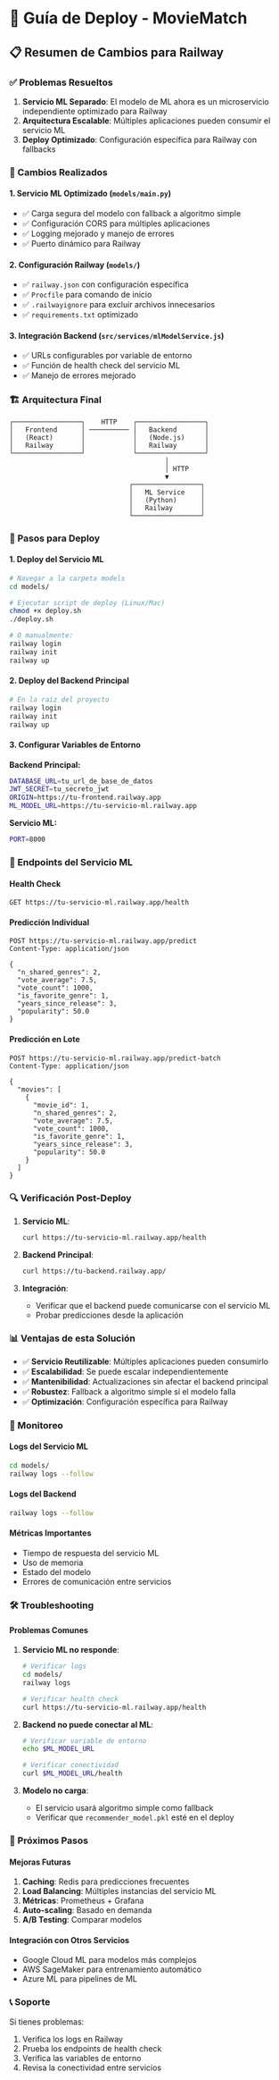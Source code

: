 # 🚀 Guía de Deploy - MovieMatch

## 📋 Resumen de Cambios para Railway

### ✅ Problemas Resueltos

1. **Servicio ML Separado**: El modelo de ML ahora es un microservicio independiente optimizado para Railway
2. **Arquitectura Escalable**: Múltiples aplicaciones pueden consumir el servicio ML
3. **Deploy Optimizado**: Configuración específica para Railway con fallbacks

### 🔧 Cambios Realizados

#### 1. Servicio ML Optimizado (`models/main.py`)
- ✅ Carga segura del modelo con fallback a algoritmo simple
- ✅ Configuración CORS para múltiples aplicaciones
- ✅ Logging mejorado y manejo de errores
- ✅ Puerto dinámico para Railway

#### 2. Configuración Railway (`models/`)
- ✅ `railway.json` con configuración específica
- ✅ `Procfile` para comando de inicio
- ✅ `.railwayignore` para excluir archivos innecesarios
- ✅ `requirements.txt` optimizado

#### 3. Integración Backend (`src/services/mlModelService.js`)
- ✅ URLs configurables por variable de entorno
- ✅ Función de health check del servicio ML
- ✅ Manejo de errores mejorado

### 🏗️ Arquitectura Final

```
┌─────────────────┐    HTTP    ┌─────────────────┐
│   Frontend      │ ────────── │   Backend       │
│   (React)       │            │   (Node.js)     │
│   Railway       │            │   Railway       │
└─────────────────┘            └─────────────────┘
                                       │
                                       │ HTTP
                                       ▼
                              ┌─────────────────┐
                              │   ML Service    │
                              │   (Python)      │
                              │   Railway       │
                              └─────────────────┘
```

### 🚀 Pasos para Deploy

#### 1. Deploy del Servicio ML
```bash
# Navegar a la carpeta models
cd models/

# Ejecutar script de deploy (Linux/Mac)
chmod +x deploy.sh
./deploy.sh

# O manualmente:
railway login
railway init
railway up
```

#### 2. Deploy del Backend Principal
```bash
# En la raíz del proyecto
railway login
railway init
railway up
```

#### 3. Configurar Variables de Entorno

**Backend Principal:**
```bash
DATABASE_URL=tu_url_de_base_de_datos
JWT_SECRET=tu_secreto_jwt
ORIGIN=https://tu-frontend.railway.app
ML_MODEL_URL=https://tu-servicio-ml.railway.app
```

**Servicio ML:**
```bash
PORT=8000
```

### 📡 Endpoints del Servicio ML

#### Health Check
```http
GET https://tu-servicio-ml.railway.app/health
```

#### Predicción Individual
```http
POST https://tu-servicio-ml.railway.app/predict
Content-Type: application/json

{
  "n_shared_genres": 2,
  "vote_average": 7.5,
  "vote_count": 1000,
  "is_favorite_genre": 1,
  "years_since_release": 3,
  "popularity": 50.0
}
```

#### Predicción en Lote
```http
POST https://tu-servicio-ml.railway.app/predict-batch
Content-Type: application/json

{
  "movies": [
    {
      "movie_id": 1,
      "n_shared_genres": 2,
      "vote_average": 7.5,
      "vote_count": 1000,
      "is_favorite_genre": 1,
      "years_since_release": 3,
      "popularity": 50.0
    }
  ]
}
```

### 🔍 Verificación Post-Deploy

1. **Servicio ML**:
   ```bash
   curl https://tu-servicio-ml.railway.app/health
   ```

2. **Backend Principal**:
   ```bash
   curl https://tu-backend.railway.app/
   ```

3. **Integración**:
   - Verificar que el backend puede comunicarse con el servicio ML
   - Probar predicciones desde la aplicación

### 📊 Ventajas de esta Solución

- ✅ **Servicio Reutilizable**: Múltiples aplicaciones pueden consumirlo
- ✅ **Escalabilidad**: Se puede escalar independientemente
- ✅ **Mantenibilidad**: Actualizaciones sin afectar el backend principal
- ✅ **Robustez**: Fallback a algoritmo simple si el modelo falla
- ✅ **Optimización**: Configuración específica para Railway

### 🔄 Monitoreo

#### Logs del Servicio ML
```bash
cd models/
railway logs --follow
```

#### Logs del Backend
```bash
railway logs --follow
```

#### Métricas Importantes
- Tiempo de respuesta del servicio ML
- Uso de memoria
- Estado del modelo
- Errores de comunicación entre servicios

### 🛠️ Troubleshooting

#### Problemas Comunes

1. **Servicio ML no responde**:
   ```bash
   # Verificar logs
   cd models/
   railway logs
   
   # Verificar health check
   curl https://tu-servicio-ml.railway.app/health
   ```

2. **Backend no puede conectar al ML**:
   ```bash
   # Verificar variable de entorno
   echo $ML_MODEL_URL
   
   # Verificar conectividad
   curl $ML_MODEL_URL/health
   ```

3. **Modelo no carga**:
   - El servicio usará algoritmo simple como fallback
   - Verificar que `recommender_model.pkl` esté en el deploy

### 🔮 Próximos Pasos

#### Mejoras Futuras
1. **Caching**: Redis para predicciones frecuentes
2. **Load Balancing**: Múltiples instancias del servicio ML
3. **Métricas**: Prometheus + Grafana
4. **Auto-scaling**: Basado en demanda
5. **A/B Testing**: Comparar modelos

#### Integración con Otros Servicios
- Google Cloud ML para modelos más complejos
- AWS SageMaker para entrenamiento automático
- Azure ML para pipelines de ML

### 📞 Soporte

Si tienes problemas:
1. Verifica los logs en Railway
2. Prueba los endpoints de health check
3. Verifica las variables de entorno
4. Revisa la conectividad entre servicios 